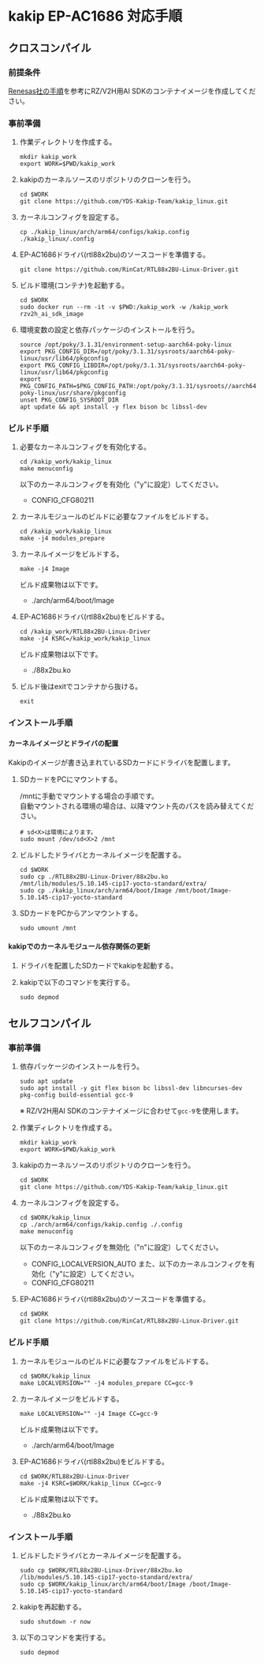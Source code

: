 # kakip EP-AC1686 対応手順

## クロスコンパイル

### 前提条件

[Renesas社の手順](https://renesas-rz.github.io/rzv_ai_sdk/5.00/getting_started.html)を参考にRZ/V2H用AI SDKのコンテナイメージを作成してください。

### 事前準備

1. 作業ディレクトリを作成する。
    ```
    mkdir kakip_work
    export WORK=$PWD/kakip_work
    ```
2. kakipのカーネルソースのリポジトリのクローンを行う。
    ```
    cd $WORK
    git clone https://github.com/YDS-Kakip-Team/kakip_linux.git
    ```

3. カーネルコンフィグを設定する。
    ```
    cp ./kakip_linux/arch/arm64/configs/kakip.config ./kakip_linux/.config
    ```

4. EP-AC1686ドライバ(rtl88x2bu)のソースコードを準備する。
    ```
    git clone https://github.com/RinCat/RTL88x2BU-Linux-Driver.git
    ```

5. ビルド環境(コンテナ)を起動する。
    ```
    cd $WORK
    sudo docker run --rm -it -v $PWD:/kakip_work -w /kakip_work rzv2h_ai_sdk_image
    ```

6. 環境変数の設定と依存パッケージのインストールを行う。
    ```
    source /opt/poky/3.1.31/environment-setup-aarch64-poky-linux
    export PKG_CONFIG_DIR=/opt/poky/3.1.31/sysroots/aarch64-poky-linux/usr/lib64/pkgconfig
    export PKG_CONFIG_LIBDIR=/opt/poky/3.1.31/sysroots/aarch64-poky-linux/usr/lib64/pkgconfig
    export PKG_CONFIG_PATH=$PKG_CONFIG_PATH:/opt/poky/3.1.31/sysroots//aarch64-poky-linux/usr/share/pkgconfig
    unset PKG_CONFIG_SYSROOT_DIR
    apt update && apt install -y flex bison bc libssl-dev
    ```

### ビルド手順

1. 必要なカーネルコンフィグを有効化する。
    ```
    cd /kakip_work/kakip_linux
    make menuconfig
    ```
    以下のカーネルコンフィグを有効化（"y"に設定）してください。
    - CONFIG_CFG80211

2. カーネルモジュールのビルドに必要なファイルをビルドする。
    ```
    cd /kakip_work/kakip_linux
    make -j4 modules_prepare
    ```

3. カーネルイメージをビルドする。
    ```
    make -j4 Image
    ```
    ビルド成果物は以下です。
    - ./arch/arm64/boot/Image

4. EP-AC1686ドライバ(rtl88x2bu)をビルドする。
    ```
    cd /kakip_work/RTL88x2BU-Linux-Driver
    make -j4 KSRC=/kakip_work/kakip_linux
    ```
    ビルド成果物は以下です。
    - ./88x2bu.ko

5. ビルド後はexitでコンテナから抜ける。
    ```
    exit
    ```

### インストール手順

#### カーネルイメージとドライバの配置
Kakipのイメージが書き込まれているSDカードにドライバを配置します。
1. SDカードをPCにマウントする。

    /mntに手動でマウントする場合の手順です。  
    自動マウントされる環境の場合は、以降マウント先のパスを読み替えてください。

    ```
    # sd<X>は環境によります。
    sudo mount /dev/sd<X>2 /mnt
    ```

2. ビルドしたドライバとカーネルイメージを配置する。
    ```
    cd $WORK
    sudo cp ./RTL88x2BU-Linux-Driver/88x2bu.ko /mnt/lib/modules/5.10.145-cip17-yocto-standard/extra/
    sudo cp ./kakip_linux/arch/arm64/boot/Image /mnt/boot/Image-5.10.145-cip17-yocto-standard
    ```

3. SDカードをPCからアンマウントする。
    ```
    sudo umount /mnt
    ```

#### kakipでのカーネルモジュール依存関係の更新
1. ドライバを配置したSDカードでkakipを起動する。

2. kakipで以下のコマンドを実行する。
    ```
    sudo depmod
    ```

## セルフコンパイル

### 事前準備

1. 依存パッケージのインストールを行う。
    ```
    sudo apt update
    sudo apt install -y git flex bison bc libssl-dev libncurses-dev pkg-config build-essential gcc-9
    ```

    ※ RZ/V2H用AI SDKのコンテナイメージに合わせて`gcc-9`を使用します。

1. 作業ディレクトリを作成する。
    ```
    mkdir kakip_work
    export WORK=$PWD/kakip_work
    ```

2. kakipのカーネルソースのリポジトリのクローンを行う。
    ```
    cd $WORK
    git clone https://github.com/YDS-Kakip-Team/kakip_linux.git
    ```

3. カーネルコンフィグを設定する。
    ```
    cd $WORK/kakip_linux
    cp ./arch/arm64/configs/kakip.config ./.config
    make menuconfig
    ```
    以下のカーネルコンフィグを無効化（"n"に設定）してください。
    - CONFIG_LOCALVERSION_AUTO
    また、以下のカーネルコンフィグを有効化（"y"に設定）してください。
    - CONFIG_CFG80211

4. EP-AC1686ドライバ(rtl88x2bu)のソースコードを準備する。
    ```
    cd $WORK
    git clone https://github.com/RinCat/RTL88x2BU-Linux-Driver.git
    ```

### ビルド手順

1. カーネルモジュールのビルドに必要なファイルをビルドする。
    ```
    cd $WORK/kakip_linux
    make LOCALVERSION="" -j4 modules_prepare CC=gcc-9
    ```

2. カーネルイメージをビルドする。
    ```
    make LOCALVERSION="" -j4 Image CC=gcc-9
    ```
    ビルド成果物は以下です。
    - ./arch/arm64/boot/Image

3. EP-AC1686ドライバ(rtl88x2bu)をビルドする。
    ```
    cd $WORK/RTL88x2BU-Linux-Driver
    make -j4 KSRC=$WORK/kakip_linux CC=gcc-9
    ```
    ビルド成果物は以下です。
    - ./88x2bu.ko

### インストール手順

1. ビルドしたドライバとカーネルイメージを配置する。
    ```
    sudo cp $WORK/RTL88x2BU-Linux-Driver/88x2bu.ko /lib/modules/5.10.145-cip17-yocto-standard/extra/
    sudo cp $WORK/kakip_linux/arch/arm64/boot/Image /boot/Image-5.10.145-cip17-yocto-standard
    ```

2. kakipを再起動する。
    ```
    sudo shutdown -r now
    ```

3. 以下のコマンドを実行する。
    ```
    sudo depmod
    ```